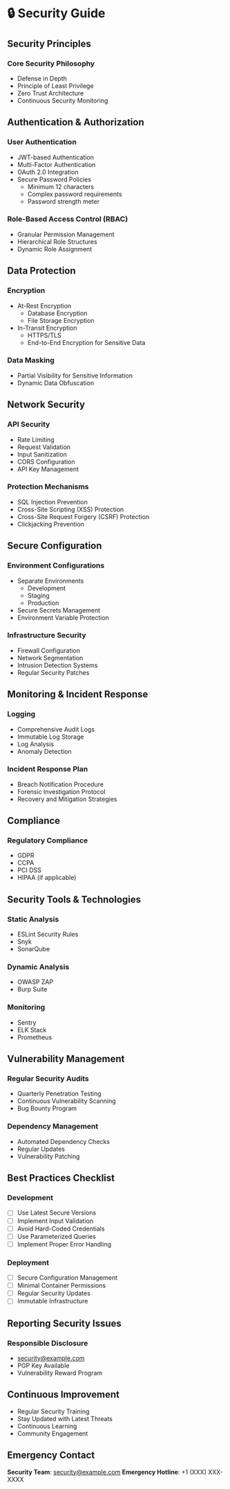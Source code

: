 # 🔒 Security Guide

## Security Principles

### Core Security Philosophy
- Defense in Depth
- Principle of Least Privilege
- Zero Trust Architecture
- Continuous Security Monitoring

## Authentication & Authorization

### User Authentication
- JWT-based Authentication
- Multi-Factor Authentication
- OAuth 2.0 Integration
- Secure Password Policies
  - Minimum 12 characters
  - Complex password requirements
  - Password strength meter

### Role-Based Access Control (RBAC)
- Granular Permission Management
- Hierarchical Role Structures
- Dynamic Role Assignment

## Data Protection

### Encryption
- At-Rest Encryption
  - Database Encryption
  - File Storage Encryption
- In-Transit Encryption
  - HTTPS/TLS
  - End-to-End Encryption for Sensitive Data

### Data Masking
- Partial Visibility for Sensitive Information
- Dynamic Data Obfuscation

## Network Security

### API Security
- Rate Limiting
- Request Validation
- Input Sanitization
- CORS Configuration
- API Key Management

### Protection Mechanisms
- SQL Injection Prevention
- Cross-Site Scripting (XSS) Protection
- Cross-Site Request Forgery (CSRF) Protection
- Clickjacking Prevention

## Secure Configuration

### Environment Configurations
- Separate Environments
  - Development
  - Staging
  - Production
- Secure Secrets Management
- Environment Variable Protection

### Infrastructure Security
- Firewall Configuration
- Network Segmentation
- Intrusion Detection Systems
- Regular Security Patches

## Monitoring & Incident Response

### Logging
- Comprehensive Audit Logs
- Immutable Log Storage
- Log Analysis
- Anomaly Detection

### Incident Response Plan
- Breach Notification Procedure
- Forensic Investigation Protocol
- Recovery and Mitigation Strategies

## Compliance

### Regulatory Compliance
- GDPR
- CCPA
- PCI DSS
- HIPAA (if applicable)

## Security Tools & Technologies

### Static Analysis
- ESLint Security Rules
- Snyk
- SonarQube

### Dynamic Analysis
- OWASP ZAP
- Burp Suite

### Monitoring
- Sentry
- ELK Stack
- Prometheus

## Vulnerability Management

### Regular Security Audits
- Quarterly Penetration Testing
- Continuous Vulnerability Scanning
- Bug Bounty Program

### Dependency Management
- Automated Dependency Checks
- Regular Updates
- Vulnerability Patching

## Best Practices Checklist

### Development
- [ ] Use Latest Secure Versions
- [ ] Implement Input Validation
- [ ] Avoid Hard-Coded Credentials
- [ ] Use Parameterized Queries
- [ ] Implement Proper Error Handling

### Deployment
- [ ] Secure Configuration Management
- [ ] Minimal Container Permissions
- [ ] Regular Security Updates
- [ ] Immutable Infrastructure

## Reporting Security Issues

### Responsible Disclosure
- security@example.com
- PGP Key Available
- Vulnerability Reward Program

## Continuous Improvement

- Regular Security Training
- Stay Updated with Latest Threats
- Continuous Learning
- Community Engagement

## Emergency Contact

**Security Team**: security@example.com
**Emergency Hotline**: +1 (XXX) XXX-XXXX
